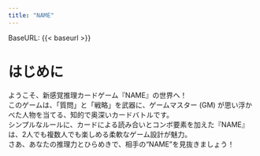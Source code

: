 ```yaml
---
title: "NAME"
---
```


<!-- TODO: 初めに、最後にの文章修正、文章量を増やす。 -->

BaseURL: {{< baseurl >}}

# はじめに

ようこそ、新感覚推理カードゲーム『NAME』の世界へ！  
このゲームは、「質問」と「戦略」を武器に、ゲームマスター (GM) が思い浮かべた人物を当てる、知的で奥深いカードバトルです。  
シンプルなルールに、カードによる読み合いとコンボ要素を加えた『NAME』は、2人でも複数人でも楽しめる柔軟なゲーム設計が魅力。  
さあ、あなたの推理力とひらめきで、相手の“NAME”を見抜きましょう！

<!-- # 内容

- **質問カード** … 8種類×3枚  
  GMに質問を行うためのカードです。  
  カードには「」があり、そこに自由な言葉を入れて質問を作成します。  
  1ターン中に1枚のみ使用可能です.

- **アイテムカード** … 8種類×3枚  
  ゲームを有利に進めるための特殊効果カードです。  
  カードにはタイトルとその絵柄、その下に効果内容が記載されており、  
  質問や回答を補助したり、他プレイヤーに干渉したりできます.  
  手札がある限り、1ターン中に何枚でも使用可能です.

- **取り扱い説明書** … 1枚 -->

<!-- # おわりに

『NAME』は、推理と発想、戦略と直感が交錯するカードゲームです。  
遊ぶたびに新しい展開が生まれるこのゲームを、ぜひご家族や友人と一緒にお楽しみください！  
ご支援・ご購入、誠にありがとうございます。  
あなたの『NAME』、当ててみせてください。 -->